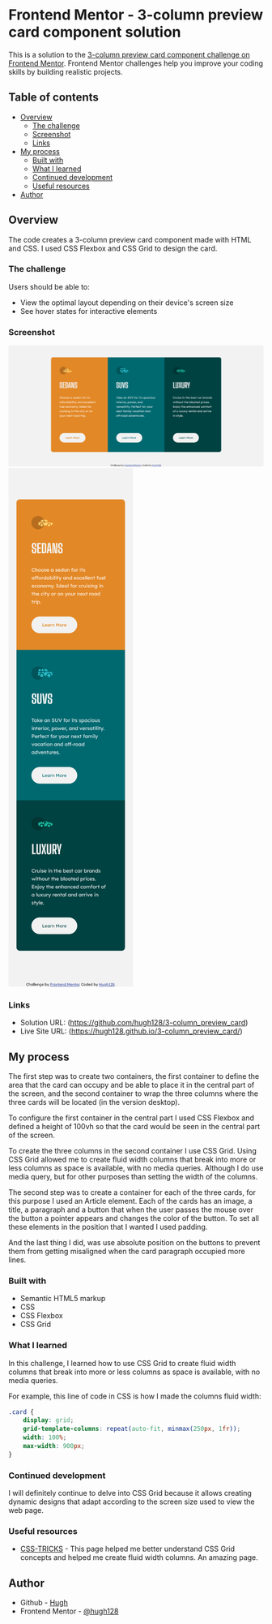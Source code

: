 # Frontend Mentor - 3-column preview card component solution

This is a solution to the [3-column preview card component challenge on Frontend Mentor](https://www.frontendmentor.io/challenges/3column-preview-card-component-pH92eAR2-). Frontend Mentor challenges help you improve your coding skills by building realistic projects. 

## Table of contents

- [Overview](#overview)
  - [The challenge](#the-challenge)
  - [Screenshot](#screenshot)
  - [Links](#links)
- [My process](#my-process)
  - [Built with](#built-with)
  - [What I learned](#what-i-learned)
  - [Continued development](#continued-development)
  - [Useful resources](#useful-resources)
- [Author](#author)

## Overview
The code creates a 3-column preview card component made with HTML and CSS. I used CSS Flexbox and CSS Grid to design the card.

### The challenge

Users should be able to:

- View the optimal layout depending on their device's screen size
- See hover states for interactive elements

### Screenshot

![](./images/screenshots/screenshot_desktop.png)
![](./images/screenshots/screenshot_mobile.png)

### Links

- Solution URL: (https://github.com/hugh128/3-column_preview_card)
- Live Site URL: (https://hugh128.github.io/3-column_preview_card/)

## My process

The first step was to create two containers, the first container to define the area that the card can occupy and be able to place it in the central part of the screen, and the second container to wrap the three columns where the three cards will be located (in the version desktop).

To configure the first container in the central part I used CSS Flexbox and defined a height of 100vh so that the card would be seen in the central part of the screen.

To create the three columns in the second container I use CSS Grid. Using CSS Grid allowed me to create fluid width columns that break into more or less columns as space is available, with no media queries. Although I do use media query, but for other purposes than setting the width of the columns.

The second step was to create a container for each of the three cards, for this purpose I used an Article element. Each of the cards has an image, a title, a paragraph and a button that when the user passes the mouse over the button a pointer appears and changes the color of the button. To set all these elements in the position that I wanted I used padding.

And the last thing I did, was use absolute position on the buttons to prevent them from getting misaligned when the card paragraph occupied more lines.

### Built with

- Semantic HTML5 markup
- CSS
- CSS Flexbox
- CSS Grid


### What I learned

In this challenge, I learned how to use CSS Grid to create fluid width columns that break into more or less columns as space is available, with no media queries.

For example, this line of code in CSS is how I made the columns fluid width:

```css
.card {
    display: grid;
    grid-template-columns: repeat(auto-fit, minmax(250px, 1fr));
    width: 100%;
    max-width: 900px;
}
```

### Continued development

I will definitely continue to delve into CSS Grid because it allows creating dynamic designs that adapt according to the screen size used to view the web page.

### Useful resources

- [CSS-TRICKS](https://css-tricks.com/snippets/css/complete-guide-grid/) - This page helped me better understand CSS Grid concepts and helped me create fluid width columns. An amazing page.

## Author

- Github - [Hugh](https://github.com/hugh128)
- Frontend Mentor - [@hugh128](https://www.frontendmentor.io/profile/hugh128)
